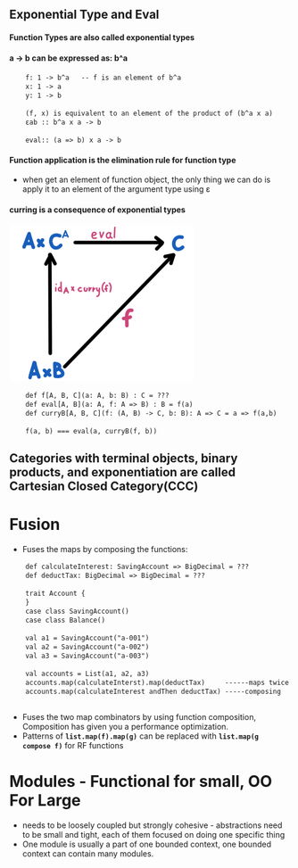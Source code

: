## Exponential Type and Eval
#### Function Types are also called exponential types
#### a -> b  can be expressed as: b^a
```
    f: 1 -> b^a   -- f is an element of b^a
    x: 1 -> a
    y: 1 -> b
    
    (f, x) is equivalent to an element of the product of (b^a x a)
    εab :: b^a x a -> b
    
    eval:: (a => b) x a -> b
```
####  Function application is the elimination rule for function type
- when get an element of function object, the only thing we can do is apply it to an element of the argument type using ε
#### curring is a consequence of exponential types
![img.png](img.png)

````
    def f[A, B, C](a: A, b: B) : C = ???
    def eval[A, B](a: A, f: A => B) : B = f(a)
    def curryB[A, B, C](f: (A, B) -> C, b: B): A => C = a => f(a,b)
    
    f(a, b) === eval(a, curryB(f, b))
````
## Categories with terminal objects, binary products, and exponentiation are called Cartesian Closed Category(CCC)

# Fusion
- Fuses the maps by composing the functions:
```
    def calculateInterest: SavingAccount => BigDecimal = ???
    def deductTax: BigDecimal => BigDecimal = ???
    
    trait Account {
    }
    case class SavingAccount()
    case class Balance()
    
    val a1 = SavingAccount("a-001")
    val a2 = SavingAccount("a-002")
    val a3 = SavingAccount("a-003")
    
    val accounts = List(a1, a2, a3)
    accounts.map(calculateInterst).map(deductTax)     ------maps twice
    accounts.map(calculateInterest andThen deductTax) -----composing    
    
```
- Fuses the two map combinators by using function composition, Composition has given you a performance optimization.
- Patterns of **`list.map(f).map(g)`** can be replaced with **`list.map(g compose f)`** for RF functions

# Modules - Functional for small, OO For Large
-  needs to be loosely coupled but strongly cohesive - abstractions need to be small and tight, each of them focused on doing one specific thing
- One module is usually a part of one bounded context, one bounded context can contain many modules.
